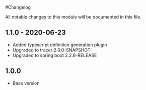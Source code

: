 #Changelog
                           
All notable changes to this module will be documented in this file.
                                       
## 1.1.0 - 2020-06-23
                                       
- Added typescript definition generation plugin
- Upgraded to tracer:2.0.0-SNAPSHOT
- Upgraded to spring boot 2.2.6-RELEASE
                                       
## 1.0.0
                                       
- Base version